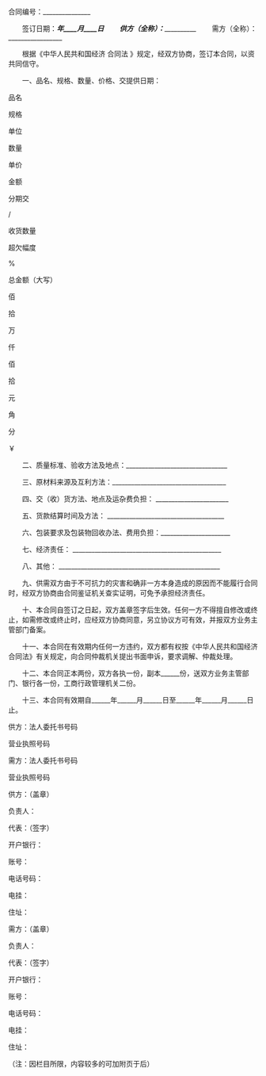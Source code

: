 
 


合同编号：_______________


　　签订日期：_______年____月____日 
　　供方（全称）：_________________
　　需方（全称）：_________________


　　根据《中华人民共和国经济
合同法
》规定，经双方协商，签订本合同，以资共同信守。
 
　　一、品名、规格、数量、价格、交提供日期：



 

  

   


品名





   


规格





   


单位





   


数量





   


单价





   


金额





   


分期交


/


收货数量





   


超欠幅度


%




  

  

   


 





   


 





   


 





   


 





   


 





  

  

   


 





   


 





   


 





   


 





   


 





   


 





   


 





   


 





   


 





   


 





   


 





   


 





  

  

   


 





   


 





   


 





   


 





   


 





   


 





   


 





   


 





   


 





   


 





   


 





   


 





  

  

   


 





   


 





   


 





   


 





   


 





   


 





   


 





   


 





   


 





   


 





   


 





   


 





  

  

   


总金额（大写）



  



佰



   



拾



   



万



   



仟



  



佰



    



拾



    



元



   



角



    



分



  



￥




         








  

 




　　二、质量标准、验收方法及地点：________________________________





　　三、原材料来源及互利方法：____________________________________


　　四、交（收）货方法、地点及运杂费负担： _______________________
 
　　五、货款结算时间及方法： _____________________________________
 
　　六、包装要求及包装物回收办法、费用负担：______________________
 
　　七、经济责任： _______________________________________________


　　八、其他： ___________________________________________________
 
　　九、供需双方由于不可抗力的灾害和确非一方本身造成的原因而不能履行合同时，经双方协商由合同鉴证机关查实证明，可免予承担经济责任。


　　十、本合同自签订之日起，双方盖章签字后生效。任何一方不得擅自修改或终止，如需修改或终止时，应经双方协商同意，另立协议方可有效，并报双方业务主管部门备案。


　　十一、本合同在有效期内任何一方违约，双方都有权按《中华人民共和国经济合同法》有关规定，向合同仲裁机关提出书面申诉，要求调解、仲裁处理。 
 
　　十二、本合同正本两份，双方各执一份，副本______份，送双方业务主管部门、银行各一份，工商行政管理机关二份。


　　十三、本合同有效期自______年______月______日至______年______月______日止。



 

  

   



 




供方：法人委托书号码





营业执照号码





 





   


需方：法人委托书号码





营业执照号码





  

  

   



 




供方：（盖章）





负责人：





代表：（签字）





开户银行：



          



账号：





电话号码：



          



电挂：





住址：





 





   



 




需方：（盖章）





负责人：





代表：（签字）





开户银行：



  

       



账号：





电话号码：



         



电挂：





住址：





 





  

 









 





（注：因栏目所限，内容较多的可加附页于后）



 


 

 
 
 
 
 
  


  
 

  


  


  
 
 
 
 

